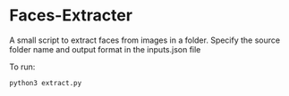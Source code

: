 # Faces-Extracter

A small script to extract faces from images in a folder.
Specify the source folder name and output format in the inputs.json file

To run:
```
python3 extract.py
```
